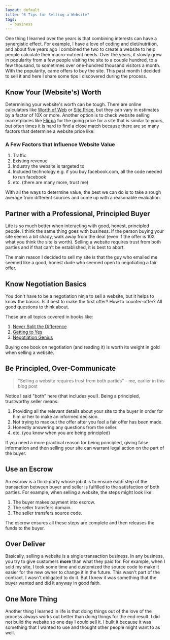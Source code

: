 ```yaml
---
layout: default
title: "6 Tips for Selling a Website"
tags:
  - business
---
```


One thing I learned over the years is that combining interests can have a synergistic effect. For example, I have a love of coding and diet/nutrition, and about five years ago I combined the two to create a website to help people calculate their macro-nutrient needs. Over the years, it slowly grew in popularity from a few people visiting the site to a couple hundred, to a few thousand, to sometimes over one-hundred thousand visitors a month. With the popularity, came offers to buy the site. This past month I decided to sell it and here I share some tips I discovered during the process.

## Know Your (Website's) Worth

Determining your website's worth can be tough. There are online calculators like [Worth of Web](https://www.worthofweb.com/calculator/) or [Site Price](http://www.siteprice.org/), but they can vary in estimates by a factor of 10X or more. Another option is to check website selling marketplaces like [Flippa](https://flippa.com/) for the going price for a site that is similar to yours, but often times it is hard to find a close match because there are so many factors that determine a website price like:

### A Few Factors that Influence Website Value
1. Traffic
2. Existing revenue
3. Industry the website is targeted to
4. Included technology e.g. if you buy facebook.com, all the code needed to run facebook
5. etc. (there are many more, trust me)

With all the ways to determine value, the best we can do is to take a rough average from different sources and come up with a reasonable evaluation.

## Partner with a Professional, Principled Buyer

Life is so much better when interacting with good, honest, principled people. I think the same thing goes with business. If the person buying your site seems a bit shady, walk away from the deal (even if the offer is 10X what you think the site is worth). Selling a website requires trust from both parties and if that can't be established, it is best to abort.

The main reason I decided to sell my site is that the guy who emailed me seemed like a good, honest dude who seemed open to negotiating a fair offer.

## Know Negotiation Basics

You don't have to be a negotiation ninja to sell a website, but it helps to know the basics. Is it best to make the first offer? How to counter-offer? All good questions to think about.

These are all topics covered in books like:
1. [Never Split the Difference](https://www.amazon.com/Never-Split-Difference-Negotiating-Depended/dp/0062407805/)
2. [Getting to Yes](https://www.amazon.com/Getting-Yes-Negotiating-Agreement-Without/dp/0143118757/)
3. [Negotiation Genius](https://www.amazon.com/Negotiation-Genius-Obstacles-Brilliant-Bargaining/dp/0553384112/)

Buying one book on negotiation (and reading it) is worth its weight in gold when selling a website.

## Be Principled, Over-Communicate

> "Selling a website requires trust from both parties" - me, earlier in this blog post

Notice I said "both" here (that includes you!). Being a principled, trustworthy seller means:

1. Providing all the relevant details about your site to the buyer in order for him or her to make an informed decision.
2. Not trying to max out the offer after you feel a fair offer has been made.
3. Honestly answering any questions from the seller.
4. etc. (you know when you are being principled)

If you need a more practical reason for being principled, giving false information and then selling your site can warrant legal action on the part of the buyer.

## Use an Escrow

An escrow is a third-party whose job it is to ensure each step of the transaction between buyer and seller is fulfilled to the satisfaction of both parties. For example, when selling a website, the steps might look like:

1. The buyer makes payment into escrow.
2. The seller transfers domain.
3. The seller transfers source code.

The escrow ensures all these steps are complete and then releases the funds to the buyer.

## Over Deliver

Basically, selling a website is a single transaction business. In any business, you try to give customers **more** than what they paid for. For example, when I sold my site, I took some time and customized the source code to make it easier for the new owner to change it in the future. This wasn't part of the contract. I wasn't obligated to do it. But I knew it was something that the buyer wanted and did it anyway in good faith.

## One More Thing

Another thing I learned in life is that doing things out of the love of the process always works out better than doing things for the end result. I did not build the website so one day I could sell it. I built it because it was something that I wanted to use and thought other people might want to as well.
